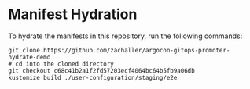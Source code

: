 # Manifest Hydration

To hydrate the manifests in this repository, run the following commands:

```shell
git clone https://github.com/zachaller/argocon-gitops-promoter-hydrate-demo
# cd into the cloned directory
git checkout c68c41b2a1f2fd57203ecf4064bc64b5fb9a06db
kustomize build ./user-configuration/staging/e2e
```
